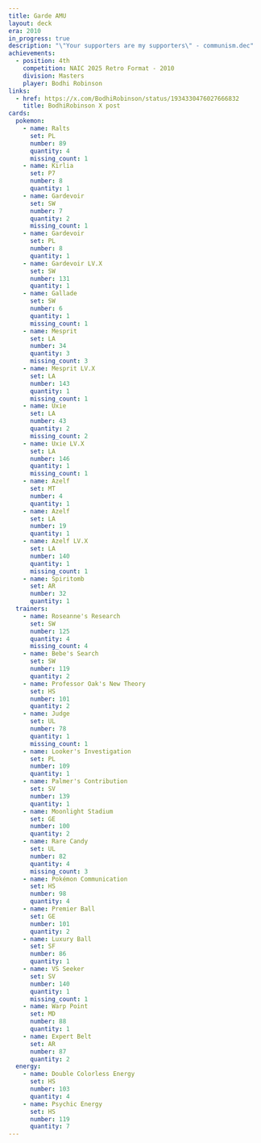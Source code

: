 ```yaml
---
title: Garde AMU
layout: deck
era: 2010
in_progress: true
description: "\"Your supporters are my supporters\" - communism.dec"
achievements:
  - position: 4th
    competition: NAIC 2025 Retro Format - 2010
    division: Masters
    player: Bodhi Robinson
links:
  - href: https://x.com/BodhiRobinson/status/1934330476027666832
    title: BodhiRobinson X post
cards:
  pokemon:
    - name: Ralts
      set: PL
      number: 89
      quantity: 4
      missing_count: 1
    - name: Kirlia
      set: P7
      number: 8
      quantity: 1
    - name: Gardevoir
      set: SW
      number: 7
      quantity: 2
      missing_count: 1
    - name: Gardevoir
      set: PL
      number: 8
      quantity: 1
    - name: Gardevoir LV.X
      set: SW
      number: 131
      quantity: 1
    - name: Gallade
      set: SW
      number: 6
      quantity: 1
      missing_count: 1
    - name: Mesprit
      set: LA
      number: 34
      quantity: 3
      missing_count: 3
    - name: Mesprit LV.X
      set: LA
      number: 143
      quantity: 1
      missing_count: 1
    - name: Uxie
      set: LA
      number: 43
      quantity: 2
      missing_count: 2
    - name: Uxie LV.X
      set: LA
      number: 146
      quantity: 1
      missing_count: 1
    - name: Azelf
      set: MT
      number: 4
      quantity: 1
    - name: Azelf
      set: LA
      number: 19
      quantity: 1
    - name: Azelf LV.X
      set: LA
      number: 140
      quantity: 1
      missing_count: 1
    - name: Spiritomb
      set: AR
      number: 32
      quantity: 1
  trainers:
    - name: Roseanne's Research
      set: SW
      number: 125
      quantity: 4
      missing_count: 4
    - name: Bebe's Search
      set: SW
      number: 119
      quantity: 2
    - name: Professor Oak's New Theory
      set: HS
      number: 101
      quantity: 2
    - name: Judge
      set: UL
      number: 78
      quantity: 1
      missing_count: 1
    - name: Looker's Investigation
      set: PL
      number: 109
      quantity: 1
    - name: Palmer's Contribution
      set: SV
      number: 139
      quantity: 1
    - name: Moonlight Stadium
      set: GE
      number: 100
      quantity: 2
    - name: Rare Candy
      set: UL
      number: 82
      quantity: 4
      missing_count: 3
    - name: Pokémon Communication
      set: HS
      number: 98
      quantity: 4
    - name: Premier Ball
      set: GE
      number: 101
      quantity: 2
    - name: Luxury Ball
      set: SF
      number: 86
      quantity: 1
    - name: VS Seeker
      set: SV
      number: 140
      quantity: 1
      missing_count: 1
    - name: Warp Point
      set: MD
      number: 88
      quantity: 1
    - name: Expert Belt
      set: AR
      number: 87
      quantity: 2
  energy:
    - name: Double Colorless Energy
      set: HS
      number: 103
      quantity: 4
    - name: Psychic Energy
      set: HS
      number: 119
      quantity: 7
---
```


